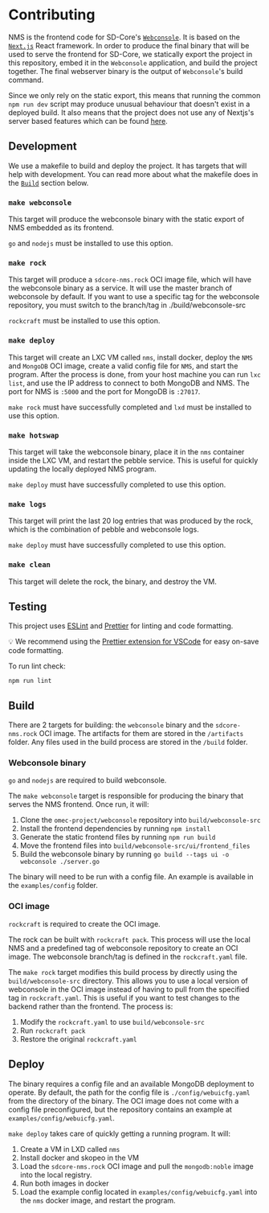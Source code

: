 # Contributing

NMS is the frontend code for SD-Core's [`Webconsole`](https://github.com/omec-project/webconsole/).
It is based on the [`Next.js`](https://nextjs.org/) React framework. In order to produce the final
binary that will be used to serve the frontend for SD-Core, we statically export the project in this repository, embed it in the `Webconsole` application, and build the project together. The final webserver
binary is the output of `Webconsole`'s build command.

Since we only rely on the static export, this means that running the common `npm run dev` script may produce unusual behaviour that doesn't exist in a deployed build. It also means that the project does not use any of Nextjs's server based features which can be found [here](https://nextjs.org/docs/app/building-your-application/deploying/static-exports#unsupported-features).

## Development

We use a makefile to build and deploy the project. It has targets that will help with development. You can read more about what the makefile does in the [`Build`](#build) section below.

### `make webconsole`

This target will produce the webconsole binary with the static export of NMS embedded as its frontend.

`go` and `nodejs` must be installed to use this option.

### `make rock`

This target will produce a `sdcore-nms.rock` OCI image file, which will have the webconsole binary as a service. It will use the master branch of webconsole by default.
If you want to use a specific tag for the webconsole repository, you must switch to the branch/tag in ./build/webconsole-src

`rockcraft` must be installed to use this option.

### `make deploy`

This target will create an LXC VM called `nms`, install docker, deploy the `NMS` and `MongoDB` OCI image, create a valid config file for `NMS`, and start the program.
After the process is done, from your host machine you can run `lxc list`, and use the IP address to connect to both MongoDB and NMS. The port for NMS is `:5000` and the port for MongoDB is `:27017`.

`make rock` must have successfully completed and `lxd` must be installed to use this option.

### `make hotswap`

This target will take the webconsole binary, place it in the `nms` container inside the LXC VM, and restart the pebble service. This is useful for quickly updating the locally deployed NMS program.

`make deploy` must have successfully completed to use this option.

### `make logs`

This target will print the last 20 log entries that was produced by the rock, which is the combination of
pebble and webconsole logs.

`make deploy` must have successfully completed to use this option.

### `make clean`

This target will delete the rock, the binary, and destroy the VM.

## Testing

This project uses [ESLint](https://eslint.org/) and [Prettier](https://prettier.io/) for linting and code formatting.

💡 We recommend using the [Prettier extension for VSCode](https://marketplace.visualstudio.com/items?itemName=esbenp.prettier-vscode) for easy on-save code formatting.

To run lint check:

```shell
npm run lint
```

## Build

There are 2 targets for building: the `webconsole` binary and the `sdcore-nms.rock` OCI image. The artifacts
for them are stored in the `/artifacts` folder. Any files used in the build process are stored in the `/build` folder.

### Webconsole binary

`go` and `nodejs` are required to build webconsole.

The `make webconsole` target is responsible for producing the binary that serves the NMS frontend. Once run, it will:

1. Clone the `omec-project/webconsole` repository into `build/webconsole-src`
2. Install the frontend dependencies by running `npm install`
3. Generate the static frontend files by running `npm run build`
4. Move the frontend files into `build/webconsole-src/ui/frontend_files`
5. Build the webconsole binary by running `go build --tags ui -o webconsole ./server.go`

The binary will need to be run with a config file. An example is available in the `examples/config` folder.

### OCI image

`rockcraft` is required to create the OCI image.

The rock can be built with `rockcraft pack`. This process will use the local NMS and a predefined tag of webconsole repository to create an OCI image. The webconsole branch/tag is defined in the `rockcraft.yaml` file.

The `make rock` target modifies this build process by directly using the `build/webconsole-src` directory. This allows you to use a local version of webconsole in the OCI image instead of having to pull from the specified tag in `rockcraft.yaml`. This is useful if you want to test changes to the backend rather than the frontend. The process is:

1. Modify the `rockcraft.yaml` to use `build/webconsole-src`
2. Run `rockcraft pack`
3. Restore the original `rockcraft.yaml`

## Deploy

The binary requires a config file and an available MongoDB deployment to operate. By default, the path for the config file is `./config/webuicfg.yaml` from the directory of the binary. The OCI image does not come with a config file preconfigured, but the repository contains an example at `examples/config/webuicfg.yaml`.

`make deploy` takes care of quickly getting a running program. It will:

1. Create a VM in LXD called `nms`
2. Install docker and skopeo in the VM
3. Load the `sdcore-nms.rock` OCI image and pull the `mongodb:noble` image into the local registry.
4. Run both images in docker
5. Load the example config located in `examples/config/webuicfg.yaml` into the `nms` docker image, and restart the program.

